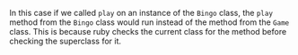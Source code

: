In this case if we called `play` on an instance of the `Bingo` class, the `play` method
from the `Bingo` class would run instead of the method from the `Game` class. This is 
because ruby checks the current class for the method before checking the superclass for
it. 